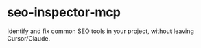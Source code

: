 # seo-inspector-mcp
Identify and fix common SEO tools in your project, without leaving Cursor/Claude.
